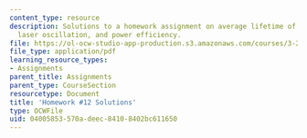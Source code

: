 ```yaml
---
content_type: resource
description: Solutions to a homework assignment on average lifetime of excited carriers,
  laser oscillation, and power efficiency.
file: https://ol-ocw-studio-app-production.s3.amazonaws.com/courses/3-23-electrical-optical-and-magnetic-properties-of-materials-fall-2007/04005853570adeec84108402bc611650_sol12.pdf
file_type: application/pdf
learning_resource_types:
- Assignments
parent_title: Assignments
parent_type: CourseSection
resourcetype: Document
title: 'Homework #12 Solutions'
type: OCWFile
uid: 04005853-570a-deec-8410-8402bc611650
---
```

